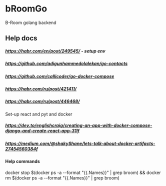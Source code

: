 # bRoomGo
B-Room golang backend

## Help docs

##### https://habr.com/en/post/249545/ - setup env
##### https://github.com/adigunhammedolalekan/go-contacts
##### https://github.com/callicoder/go-docker-compose
##### https://habr.com/ru/post/421411/
##### https://habr.com/ru/post/446468/

Set-up react and pyt and docker
##### https://dev.to/englishcraig/creating-an-app-with-docker-compose-django-and-create-react-app-31lf
##### https://medium.com/@shakyShane/lets-talk-about-docker-artifacts-27454560384f


#### Help commands
docker stop $(docker ps -a --format "{{.Names}}" | grep broom) && docker rm $(docker ps -a --format "{{.Names}}" | grep broom)
